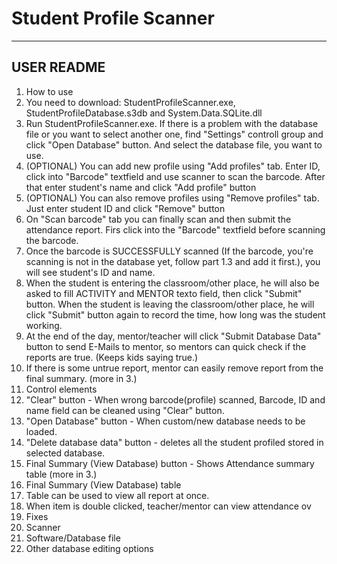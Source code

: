 # Student Profile Scanner
-----------
USER README
-----------
1. How to use
  1. You need to download: StudentProfileScanner.exe, StudentProfileDatabase.s3db and System.Data.SQLite.dll
  2. Run StudentProfileScanner.exe. If there is a problem with the database file or you want to select another one, find "Settings" controll group and click "Open Database" button. And select the database file, you want to use.
  3. (OPTIONAL)  You can add new profile using "Add profiles" tab. Enter ID, click into "Barcode" textfield and use scanner to scan the barcode. After that enter student's name and click "Add profile" button
  4. (OPTIONAL)  You can also remove profiles using "Remove profiles" tab. Just enter student ID and click "Remove" button
  5. On "Scan barcode" tab you can finally scan and then submit the attendance report. Firs click into the "Barcode" textfield before scanning the barcode.
  6. Once the barcode is SUCCESSFULLY scanned (If the barcode, you're scanning is not in the database yet, follow part 1.3 and add it first.), you will see student's ID and name.
  7. When the student is entering the classroom/other place, he will also be asked to fill ACTIVITY and MENTOR texto field, then click "Submit" button. When the student is leaving the classroom/other place, he will click "Submit" button again to record the time, how long was the student working.
  8. At the end of the day, mentor/teacher will click "Submit Database Data" button to send E-Mails to mentor, so mentors can quick check if the reports are true. (Keeps kids saying true.)
  9. If there is some untrue report, mentor can easily remove report from the final summary. (more in 3.)
2. Control elements
  1. "Clear" button - When wrong barcode(profile) scanned, Barcode, ID and name field can be cleaned using "Clear" button.
  2. "Open Database" button - When custom/new database needs to be loaded.
  3. "Delete database data" button - deletes all the student profiled stored in selected database.
  4. Final Summary (View Database) button - Shows Attendance summary table (more in 3.)
3. Final Summary (View Database) table
  1. Table can be used to view all report at once.
  2. When item is double clicked, teacher/mentor can view attendance ov
4. Fixes
  1. Scanner
  2. Software/Database file
5. Other database editing options
  
